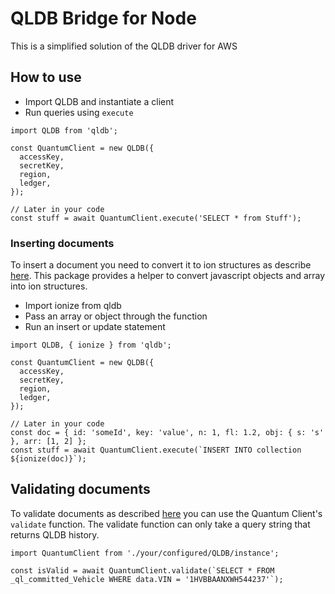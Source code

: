 # QLDB Bridge for Node
This is a simplified solution of the QLDB driver for AWS

## How to use
- Import QLDB and instantiate a client
- Run queries using `execute`

```
import QLDB from 'qldb';

const QuantumClient = new QLDB({
  accessKey,
  secretKey,
  region,
  ledger,
});

// Later in your code
const stuff = await QuantumClient.execute('SELECT * from Stuff');
```

### Inserting documents
To insert a document you need to convert it to ion structures as describe [here](http://amzn.github.io/ion-docs/docs/spec.html). This package provides a helper to convert javascript objects and array into ion structures.

- Import ionize from qldb
- Pass an array or object through the function
- Run an insert or update statement

```
import QLDB, { ionize } from 'qldb';

const QuantumClient = new QLDB({
  accessKey,
  secretKey,
  region,
  ledger,
});

// Later in your code
const doc = { id: 'someId', key: 'value', n: 1, fl: 1.2, obj: { s: 's' }, arr: [1, 2] };
const stuff = await QuantumClient.execute(`INSERT INTO collection ${ionize(doc)}`);
```

## Validating documents
To validate documents as described [here](https://s3.amazonaws.com/amazon-qldb-docs/verification.digest.html) you can use the Quantum Client's `validate` function. The validate function can only take a query string that returns QLDB history.

```
import QuantumClient from './your/configured/QLDB/instance';

const isValid = await QuantumClient.validate(`SELECT * FROM _ql_committed_Vehicle WHERE data.VIN = '1HVBBAANXWH544237'`);
```
